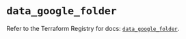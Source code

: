 # `data_google_folder`

Refer to the Terraform Registry for docs: [`data_google_folder`](https://registry.terraform.io/providers/hashicorp/google/5.19.0/docs/data-sources/folder).
